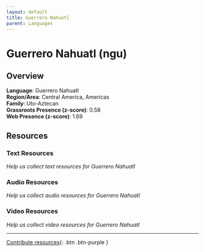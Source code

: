```yaml
---
layout: default
title: Guerrero Nahuatl
parent: Languages
---
```


# Guerrero Nahuatl (ngu)

## Overview

**Language**: Guerrero Nahuatl  
**Region/Area**: Central America, Americas  
**Family**: Uto-Aztecan  
**Grassroots Presence (z-score)**: 0.58  
**Web Presence (z-score)**: 1.69  

## Resources

### Text Resources
*Help us collect text resources for Guerrero Nahuatl*

### Audio Resources
*Help us collect audio resources for Guerrero Nahuatl*

### Video Resources
*Help us collect video resources for Guerrero Nahuatl*

---

[Contribute resources](https://forms.office.com/e/1SfLJx3u1r){: .btn .btn-purple }
